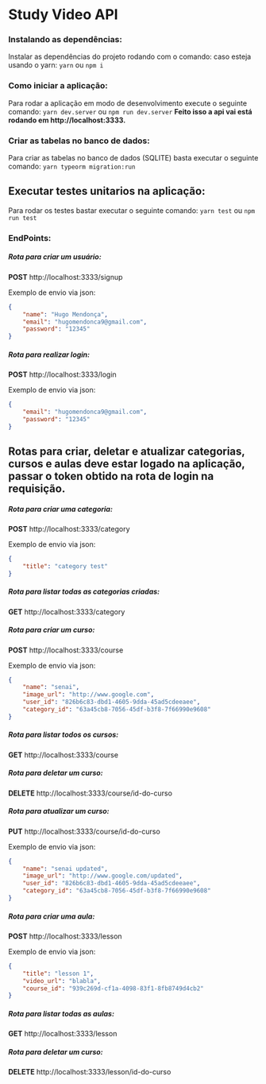 # Study Video API
### Instalando as dependências:
Instalar as dependências do projeto rodando com o comando:
caso esteja usando o yarn: `yarn` ou  `npm i`
### Como iniciar a aplicação:
Para rodar a aplicação em modo de desenvolvimento execute o seguinte comando: `yarn dev.server` ou `npm run dev.server`
**Feito isso a api vai está rodando em http://localhost:3333.**

### Criar as tabelas no banco de dados:
Para criar as tabelas no banco de dados (SQLITE) basta executar o seguinte comando:
`yarn typeorm migration:run`

## Executar testes unitarios na aplicação:
Para rodar os testes bastar executar o seguinte comando:
`yarn test` ou `npm run test`

### EndPoints:
##### Rota para criar um usuário:
**POST** http://localhost:3333/signup

Exemplo de envio via json:
```json
{
	"name": "Hugo Mendonça",
	"email": "hugomendonca9@gmail.com",
	"password": "12345"
}
```
##### Rota para realizar login:
**POST** http://localhost:3333/login

Exemplo de envio via json:
```json
{
	"email": "hugomendonca9@gmail.com",
	"password": "12345"
}
```

## Rotas para criar, deletar e atualizar categorias, cursos e aulas deve estar logado na aplicação, passar o token obtido na rota de login na requisição.

##### Rota para criar uma categoria:
**POST** http://localhost:3333/category

Exemplo de envio via json:
```json
{
	"title": "category test"
}
```

##### Rota para listar todas as categorias criadas:
**GET** http://localhost:3333/category

##### Rota para criar um curso:
**POST** http://localhost:3333/course

Exemplo de envio via json:
```json
{
	"name": "senai",
	"image_url": "http://www.google.com",
	"user_id": "826b6c83-dbd1-4605-9dda-45ad5cdeeaee",
	"category_id": "63a45cb8-7056-45df-b3f8-7f66990e9608"
}
```

##### Rota para listar todos os cursos:
**GET** http://localhost:3333/course


##### Rota para deletar um curso:
**DELETE** http://localhost:3333/course/id-do-curso


##### Rota para atualizar um curso:
**PUT** http://localhost:3333/course/id-do-curso

Exemplo de envio via json:
```json
{
	"name": "senai updated",
	"image_url": "http://www.google.com/updated",
	"user_id": "826b6c83-dbd1-4605-9dda-45ad5cdeeaee",
	"category_id": "63a45cb8-7056-45df-b3f8-7f66990e9608"
}
```

##### Rota para criar uma aula:
**POST** http://localhost:3333/lesson

Exemplo de envio via json:
```json
{
	"title": "lesson 1",
	"video_url": "blabla",
	"course_id": "939c269d-cf1a-4098-83f1-8fb8749d4cb2"
}
```

##### Rota para listar todas as aulas:
**GET** http://localhost:3333/lesson

##### Rota para deletar um curso:
**DELETE** http://localhost:3333/lesson/id-do-curso


